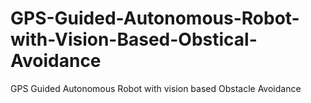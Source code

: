 # GPS-Guided-Autonomous-Robot-with-Vision-Based-Obstical-Avoidance
GPS Guided Autonomous Robot with vision based Obstacle Avoidance
